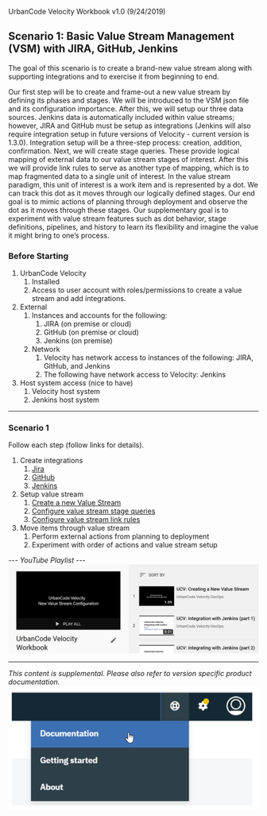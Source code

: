 UrbanCode Velocity Workbook
v1.0 (9/24/2019)

## Scenario 1: Basic Value Stream Management (VSM) with JIRA, GitHub, Jenkins

The goal of this scenario is to create a brand-new value stream along with supporting integrations and to exercise it from beginning to end.

Our first step will be to create and frame-out a new value stream by defining its phases and stages. We will be introduced to the VSM json file and its configuration importance. After this, we will setup our three data sources. Jenkins data is automatically included within value streams; however, JIRA and GitHub must be setup as integrations (Jenkins will also require integration setup in future versions of Velocity - current version is 1.3.0). Integration setup will be a three-step process: creation, addition, confirmation. Next, we will create stage queries. These provide logical mapping of external data to our value stream stages of interest. After this we will provide link rules to serve as another type of mapping, which is to map fragmented data to a single unit of interest. In the value stream paradigm, this unit of interest is a work item and is represented by a dot.  We can track this dot as it moves through our logically defined stages. Our end goal is to mimic actions of planning through deployment and observe the dot as it moves through these stages. Our supplementary goal is to experiment with value stream features such as dot behavior, stage definitions, pipelines, and history to learn its flexibility and imagine the value it might bring to one’s process.

### Before Starting
1. UrbanCode Velocity
   1.	Installed
    2.	Access to user account with roles/permissions to create a value stream and add integrations.
2. External
   1. Instances and accounts for the following:
      1.	JIRA (on premise or cloud)
      2.	GitHub (on premise or cloud)
      3.	Jenkins (on premise)
   2. Network
      1.	Velocity has network access to instances of the following: JIRA, GitHub, and Jenkins
      2.	The following have network access to Velocity: Jenkins
3. Host system access (nice to have)
   1.	Velocity host system
   2.	Jenkins host system

---

### Scenario 1

Follow each step (follow links for details).

1. Create integrations
   1. [Jira](jira/jiraIntegration.md)
   2.	[GitHub](github/githubIntegration.md)
   3. [Jenkins](jenkinsPlugin/jenkinsPlugin.md)
2. Setup value stream
   1. [Create a new Value Stream](valueStream/valueStream.md)
   2. [Configure value stream stage queries](valueStream/stageQueries/stageQueries.md)
   3. [Configure value stream link rules](valueStream/linkRules/linkRules.md)
3. Move items through value stream
   1.	Perform external actions from planning to deployment
   2.	Experiment with order of actions and value stream setup

*--- YouTube Playlist ---*
[![YouTube Playlist](general/YouTubePlaylist.PNG)](https://www.youtube.com/playlist?list=PLDq88EzQBSsAcitaMxyYapVhDeHQELxXC)

___
*This content is supplemental. Please also refer to version specific product documentation.*
![Documentation can be accessed in the upper right of Velocity](general/docs.png)
